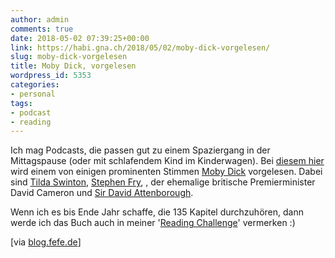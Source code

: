 ```yaml
---
author: admin
comments: true
date: 2018-05-02 07:39:25+00:00
link: https://habi.gna.ch/2018/05/02/moby-dick-vorgelesen/
slug: moby-dick-vorgelesen
title: Moby Dick, vorgelesen
wordpress_id: 5353
categories:
- personal
tags:
- podcast
- reading
---
```


Ich mag Podcasts, die passen gut zu einem Spaziergang in der Mittagspause (oder mit schlafendem Kind im Kinderwagen). Bei [diesem hier](https://overcast.fm/itunes561715706/the-moby-dick-big-read) wird einem von einigen prominenten Stimmen [Moby Dick](https://en.wikipedia.org/wiki/Moby-Dick) vorgelesen. Dabei sind [Tilda Swinton](https://en.wikipedia.org/wiki/Tilda_Swinton), [Stephen Fry](http://www.stephenfry.com/), , der ehemalige britische Premierminister David Cameron und [Sir David Attenborough](https://youtu.be/enu-qR0H_uk).

Wenn ich es bis Ende Jahr schaffe, die 135 Kapitel durchzuhören, dann werde ich das Buch auch in meiner '[Reading Challenge](https://www.goodreads.com/user_challenges/11847491)' vermerken :)

[via [blog.fefe.de](https://blog.fefe.de/?ts=a4181f01)]
